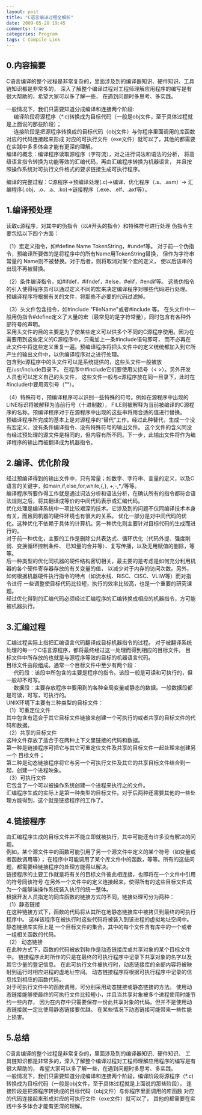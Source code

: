 ```yaml
---
layout: post
title: "C语言编译过程全解析"
date: 2009-05-28 19:45
comments: true
categories: Program
tags: C Compile Link
---
```

<h2>0.内容摘要</h2>
<p>C语言编译的整个过程是非常复杂的，里面涉及到的编译器知识、硬件知识、工具链知识都是非常多的，
深入了解整个编译过程对工程师理解应用程序的编写是有很大帮助的，希望大家可以多了解一些，
在遇到问题时多思考、多实践。 </p>

<p>一般情况下，我们只需要知道分成编译和连接两个阶段:</br>
&nbsp;&nbsp;&nbsp;&nbsp;·编译阶段将源程序（*.c)转换成为目标代码（一般是obj文件，至于具体过程就是上面说的那些阶段）；</br>
&nbsp;&nbsp;&nbsp;&nbsp;·连接阶段是把源程序转换成的目标代码（obj文件）与你程序里面调用的库函数对应的代码连接起来形成
对应的可执行文件（exe文件）就可以了，其他的都需要在实践中多多体会才能有更深的理解。</br>
编译的概念：编译程序读取源程序（字符流），对之进行词法和语法的分析，
将高级语言指令转换为功能等效的汇编代码，再由汇编程序转换为机器语言，
并且按照操作系统对可执行文件格式的要求链接生成可执行程序。</p>

<p>编译的完整过程：C源程序->预编译处理(.c)->编译、优化程序（.s、.asm）->
汇编程序(.obj、.o、.a、.ko)->链接程序（.exe、.elf、.axf等）。</p>

<h2>1.编译预处理</h2>
<p>读取c源程序，对其中的伪指令（以#开头的指令）和特殊符号进行处理
伪指令主要包括以下四个方面：</p>

<!-- more -->
<p>（1）宏定义指令，如#define Name TokenString，#undef等。
对于前一个伪指令，预编译所要做的是将程序中的所有Name用TokenString替换，
但作为字符串常量的 Name则不被替换。对于后者，则将取消对某个宏的定义，
使以后该串的出现不再被替换。</p>

<p>（2）条件编译指令，如#ifdef，#ifndef，#else，#elif，#endif等。
这些伪指令的引入使得程序员可以通过定义不同的宏来决定编译程序对哪些代码进行处理。
预编译程序将根据有关的文件，将那些不必要的代码过滤掉。</p>

<p>（3）头文件包含指令，如#include "FileName"或者#include <FileName>等。
在头文件中一般用伪指令#define定义了大量的宏（最常见的是字符常量），同时包含有各种外部符号的声明。</br>
采用头文件的目的主要是为了使某些定义可以供多个不同的C源程序使用。因为在需要用到这些定义的C源程序中，只需加上一条#include语句即可，
而不必再在此文件中将这些定义重复一遍。预编译程序将把头文件中的定义统统都加入到它所产生的输出文件中，以供编译程序对之进行处理。</br>
包含到c源程序中的头文件可以是系统提供的，这些头文件一般被放在/usr/include目录下。
在程序中#include它们要使用尖括号（< >）。另外开发人员也可以定义自己的头文件，
这些文件一般与c源程序放在同一目录下，此时在#include中要用双引号（""）。</p>

<p>（4）特殊符号，预编译程序可以识别一些特殊的符号。例如在源程序中出现的LINE标识将被解释为当前行号（十进制数），
FILE则被解释为当前被编译的C源程序的名称。预编译程序对于在源程序中出现的这些串将用合适的值进行替换。</br>
预编译程序所完成的基本上是对源程序的“替代”工作。经过此种替代，生成一个没有宏定义、没有条件编译指令、没有特殊符号的输出文件。
这个文件的含义同没有经过预处理的源文件是相同的，但内容有所不同。下一步，此输出文件将作为编译程序的输出而被翻译成为机器指令。</p>

<h2>2.编译、优化阶段</h2>
<p>经过预编译得到的输出文件中，只有常量；如数字、字符串、变量的定义，以及C语言的关键字，如main,if,else,for,while,{,}, +,-,*,/等等。</br>
编译程序所要作得工作就是通过词法分析和语法分析，在确认所有的指令都符合语法规则之后，将其翻译成等价的中间代码表示或汇编代码。</br>
优化处理是编译系统中一项比较艰深的技术。它涉及到的问题不仅同编译技术本身有关，而且同机器的硬件环境也有很大的关系。
优化一部分是对中间代码的优化。这种优化不依赖于具体的计算机。另一种优化则主要针对目标代码的生成而进行的。</br>
对于前一种优化，主要的工作是删除公共表达式、循环优化（代码外提、强度削弱、变换循环控制条件、
已知量的合并等）、复写传播，以及无用赋值的删除，等等。</br>
后一种类型的优化同机器的硬件结构密切相关，最主要的是考虑是如何充分利用机器的各个硬件寄存器存放的有关变量的值，
以减少对于内存的访问次数。另外，如何根据机器硬件执行指令的特点（如流水线、RISC、CISC、VLIW等）而对指令进行
一些调整使目标代码比较短，执行的效率比较高，也是一个重要的研究课题。</br>
经过优化得到的汇编代码必须经过汇编程序的汇编转换成相应的机器指令，方可能被机器执行。</p>

<h2>3.汇编过程</h2>
<p>汇编过程实际上指把汇编语言代码翻译成目标机器指令的过程。
对于被翻译系统处理的每一个C语言源程序，都将最终经过这一处理而得到相应的目标文件。
目标文件中所存放的也就是与源程序等效的目标的机器语言代码。</br>
目标文件由段组成。通常一个目标文件中至少有两个段：</br>
&nbsp;&nbsp;&nbsp;&nbsp;·代码段：该段中所包含的主要是程序的指令。该段一般是可读和可执行的，但一般却不可写。</br>
&nbsp;&nbsp;&nbsp;&nbsp;·数据段：主要存放程序中要用到的各种全局变量或静态的数据。一般数据段都是可读，可写，可执行的。</br>
UNIX环境下主要有三种类型的目标文件：</br>
（1）可重定位文件</br>
其中包含有适合于其它目标文件链接来创建一个可执行的或者共享的目标文件的代码和数据。</br>
（2）共享的目标文件</br>
这种文件存放了适合于在两种上下文里链接的代码和数据。</br>
第一种是链接程序可把它与其它可重定位文件及共享的目标文件一起处理来创建另一个 目标文件；</br>
第二种是动态链接程序将它与另一个可执行文件及其它的共享目标文件结合到一起，创建一个进程映象。</br>
（3）可执行文件</br>
它包含了一个可以被操作系统创建一个进程来执行之的文件。</br>
汇编程序生成的实际上是第一种类型的目标文件。对于后两种还需要其他的一些处理方能得到，这个就是链接程序的工作了。</br>
</p>

<h2>4.链接程序</h2>
<p>由汇编程序生成的目标文件并不能立即就被执行，其中可能还有许多没有解决的问题。</br>
例如，某个源文件中的函数可能引用了另一个源文件中定义的某个符号（如变量或者函数调用等）；
在程序中可能调用了某个库文件中的函数，等等。所有的这些问题，都需要经链接程序的处理方能得以解决。</br>
链接程序的主要工作就是将有关的目标文件彼此相连接，也即将在一个文件中引用的符号同该符号
在另外一个文件中的定义连接起来，使得所有的这些目标文件成为一个能够诶操作系统装入执行的统一整体。</br>
根据开发人员指定的同库函数的链接方式的不同，链接处理可分为两种：</br>
（1）静态链接</br>
在这种链接方式下，函数的代码将从其所在地静态链接库中被拷贝到最终的可执行程序中。
这样该程序在被执行时这些代码将被装入到该进程的虚拟地址空间中。静态链接库实际上是
一个目标文件的集合，其中的每个文件含有库中的一个或者一组相关函数的代码。</br>
（2） 动态链接</br>
在此种方式下，函数的代码被放到称作是动态链接库或共享对象的某个目标文件中。
链接程序此时所作的只是在最终的可执行程序中记录下共享对象的名字以及其它少量的登记信息。
在此可执行文件被执行时，动态链接库的全部内容将被映射到运行时相应进程的虚地址空间。
动态链接程序将根据可执行程序中记录的信息找到相应的函数代码。</br>
对于可执行文件中的函数调用，可分别采用动态链接或静态链接的方法。
使用动态链接能够使最终的可执行文件比较短小，并且当共享对象被多个进程使用时能节约一些内存，
因为在内存中只需要保存一份此共享对象的代码。但并不是使用动态链接就一定比使用静态链接要优越。
在某些情况下动态链接可能带来一些性能上损害。</p>

<h2>5.总结</h2>
<p>C语言编译的整个过程是非常复杂的，里面涉及到的编译器知识、硬件知识、
工具链知识都是非常多的，深入了解整个编译过程对工程师理解应用程序的编写是有很大帮助的，
希望大家可以多了解一些，在遇到问题时多思考、多实践。</br>
一般情况下，我们只需要知道分成编译和连接两个阶段，编译阶段将源程序（*.c)
转换成为目标代码（一般是obj文件，至于具体过程就是上面说的那些阶段），
连接阶段是把源程序转换成的目标代码（obj文件）与你程序里面调用的库函数
对应的代码连接起来形成对应的可执行文件（exe文件）就可以了，
其他的都需要在实践中多多体会才能有更深的理解。</p>
